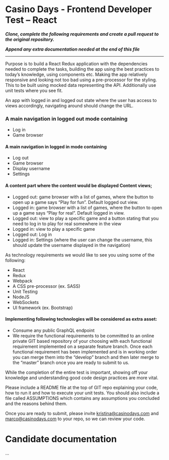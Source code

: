 # Casino Days - Frontend Developer Test – React
_**Clone, complete the following requirements and create a pull request to the original repository.**_

**_Append any extra documentation needed at the end of this file_**

---

Purpose is to build a React Redux application with the dependencies needed to complete the tasks, building the app using the best practices to today’s knowledge, using components etc. Making the app relatively responsive and looking not too bad using a pre-processor for the styling. This to be built using mocked data representing the API. Additionally use unit tests where you see fit.

An app with logged in and logged out state where the user has access to views accordingly, navigating around should change the URL.


### A main navigation in logged out mode containing
- Log in
- Game browser

#### A main navigation in logged in mode containing
- Log out
- Game browser
- Display username
- Settings

#### A content part where the content would be displayed Content views;
- Logged out: game browser with a list of games, where the button to open up a game says “Play for fun”. Default logged out view.
- Logged in: game browser with a list of games, where the button to open up a game says “Play for real”. Default logged in view.
- Logged out: view to play a specific game and a button stating that you need to log in to play for real somewhere in the view
- Logged in: view to play a specific game
- Logged out: Log in
- Logged in: Settings (where the user can change the username, this should update the username displayed in the navigation)

As technology requirements we would like to see you using some of the following:
- React
- Redux
- Webpack
- A CSS pre-processor (ex. SASS)
- Unit Testing
- NodeJS
- WebSockets
- UI framework (ex. Bootstrap)
#### Implementing following technologies will be considered as extra asset:
- Consume any public GraphQL endpoint
- We require the functional requirements to be committed to an online private GIT based repository of your choosing with each functional requirement implemented on a separate feature branch. Once each functional requirement has been implemented and is in working order you can merge them into the “develop” branch and then later merge to the “master” branch once you are ready to submit to us.

While the completion of the entire test is important, showing off your knowledge and understanding good code design practices are more vital.

Please include a README file at the top of GIT repo explaining your code, how to run it and how to execute your unit tests. You should also include a file called ASSUMPTIONS which contains any assumptions you concluded and the reasons behind them.

Once you are ready to submit, please invite [kristina@casinodays.com](mailto:kristina@casinodays.com) and [marco@casinodays.com](mailto:marco@casinodays.com) to your repo, so we can review your code.


# Candidate documentation
...
